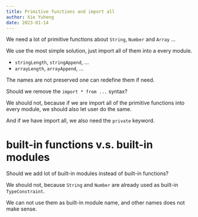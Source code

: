 ```yaml
---
title: Primitive functions and import all
author: Xie Yuheng
date: 2023-01-14
---
```


We need a lot of primitive functions about `String`, `Number` and `Array` ...

We use the most simple solution,
just import all of them into a every module.

- `stringLength`, `stringAppend`, ...
- `arrayLength`, `arrayAppend`, ...

The names are not preserved one can redefine them if need.

Should we remove the `import * from ...` syntax?

We should not, because if we are import all of the primitive functions
into every module, we should also let user do the same.

And if we have import all, we also need the `private` keyword.

# built-in functions v.s. built-in modules

Should we add lot of built-in modules instead of built-in functions?

We should not, because `String` and `Number`
are already used as built-in `TypeConstraint`.

We can not use them as built-in module name,
and other names does not make sense.

